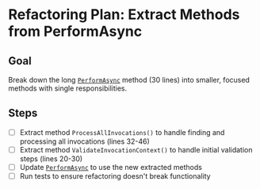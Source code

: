 # Refactoring Plan: Extract Methods from PerformAsync

## Goal
Break down the long [`PerformAsync`](refactoring-tools/RoslynRefactoring/InlineMethod.cs:18) method (30 lines) into smaller, focused methods with single responsibilities.

## Steps

- [ ] Extract method `ProcessAllInvocations()` to handle finding and processing all invocations (lines 32-46)
- [ ] Extract method `ValidateInvocationContext()` to handle initial validation steps (lines 20-30)
- [ ] Update [`PerformAsync`](refactoring-tools/RoslynRefactoring/InlineMethod.cs:18) to use the new extracted methods
- [ ] Run tests to ensure refactoring doesn't break functionality
